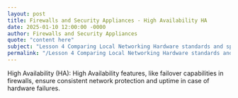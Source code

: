 ```yaml
---
layout: post
title: Firewalls and Security Appliances - High Availability HA
date: 2025-01-10 12:00:00 -0000
author: Firewalls and Security Appliances
quote: "content here"
subject: "Lesson 4 Comparing Local Networking Hardware standards and specifications"
permalink: "/Lesson 4 Comparing Local Networking Hardware standards and specifications/Firewalls and Security Appliances/Firewalls and Security Appliances - High Availability HA"
---
```


High Availability (HA): High Availability features, like failover capabilities in firewalls, ensure consistent network protection and uptime in case of hardware failures.
